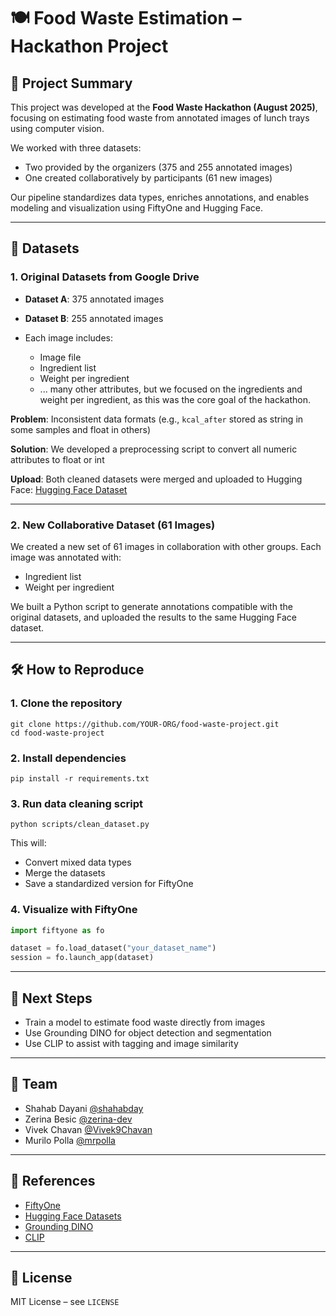 # 🍽️ Food Waste Estimation – Hackathon Project

## 📌 Project Summary

This project was developed at the **Food Waste Hackathon (August 2025)**, focusing on estimating food waste from annotated images of lunch trays using computer vision.

We worked with three datasets:

* Two provided by the organizers (375 and 255 annotated images)
* One created collaboratively by participants (61 new images)

Our pipeline standardizes data types, enriches annotations, and enables modeling and visualization using FiftyOne and Hugging Face.

---

## 📂 Datasets

### 1. Original Datasets from Google Drive

* **Dataset A**: 375 annotated images
* **Dataset B**: 255 annotated images
* Each image includes:

  * Image file
  * Ingredient list
  * Weight per ingredient
  * ... many other attributes, but we focused on the ingredients and weight per ingredient, as this was the core goal of the hackathon.

**Problem**: Inconsistent data formats (e.g., `kcal_after` stored as string in some samples and float in others)

**Solution**: We developed a preprocessing script to convert all numeric attributes to float or int

**Upload**: Both cleaned datasets were merged and uploaded to Hugging Face: [Hugging Face Dataset]((https://huggingface.co/datasets/FoodWasteProjectBIBI/food_waste_merged_fiftyOneDS))

---

### 2. New Collaborative Dataset (61 Images)

We created a new set of 61 images in collaboration with other groups. Each image was annotated with:

* Ingredient list
* Weight per ingredient

We built a Python script to generate annotations compatible with the original datasets, and uploaded the results to the same Hugging Face dataset.

---

## 🛠️ How to Reproduce

### 1. Clone the repository

```
git clone https://github.com/YOUR-ORG/food-waste-project.git
cd food-waste-project
```

### 2. Install dependencies

```
pip install -r requirements.txt
```

### 3. Run data cleaning script

```
python scripts/clean_dataset.py
```

This will:

* Convert mixed data types
* Merge the datasets
* Save a standardized version for FiftyOne

### 4. Visualize with FiftyOne

```python
import fiftyone as fo

dataset = fo.load_dataset("your_dataset_name")
session = fo.launch_app(dataset)
```

---

## 🧠 Next Steps

* Train a model to estimate food waste directly from images
* Use Grounding DINO for object detection and segmentation
* Use CLIP to assist with tagging and image similarity

---

## 🤝 Team

* Shahab Dayani [@shahabday](https://github.com/shahabday)
* Zerina Besic [@zerina-dev](https://github.com/zerina-dev)
* Vivek Chavan [@Vivek9Chavan](https://github.com/Vivek9Chavan)
* Murilo Polla [@mrpolla](https://github.com/mrpolla)

---

## 📎 References

* [FiftyOne](https://voxel51.com/fiftyone/)
* [Hugging Face Datasets](https://huggingface.co/docs/datasets)
* [Grounding DINO](https://huggingface.co/IDEA-Research/grounding-dino-base)
* [CLIP](https://huggingface.co/openai/clip-vit-base-patch32)

---

## 📜 License

MIT License – see `LICENSE`
